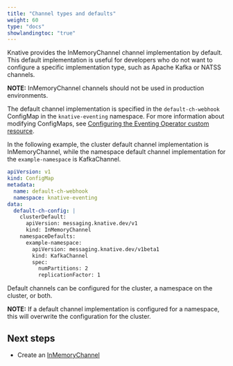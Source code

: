 ```yaml
---
title: "Channel types and defaults"
weight: 60
type: "docs"
showlandingtoc: "true"
---
```


Knative provides the InMemoryChannel channel implementation by default. This default implementation is useful for developers who do not want to configure a specific implementation type, such as Apache Kafka or NATSS channels.

**NOTE:** InMemoryChannel channels should not be used in production environments.

The default channel implementation is specified in the `default-ch-webhook` ConfigMap in the `knative-eventing` namespace.
For more information about modifying ConfigMaps, see [Configuring the Eventing Operator custom resource](./docs/install/configuring-eventing-cr/).

In the following example, the cluster default channel implementation is InMemoryChannel, while the namespace default channel implementation for the `example-namespace` is KafkaChannel.

```yaml
apiVersion: v1
kind: ConfigMap
metadata:
  name: default-ch-webhook
  namespace: knative-eventing
data:
  default-ch-config: |
    clusterDefault:
      apiVersion: messaging.knative.dev/v1
      kind: InMemoryChannel
    namespaceDefaults:
      example-namespace:
        apiVersion: messaging.knative.dev/v1beta1
        kind: KafkaChannel
        spec:
          numPartitions: 2
          replicationFactor: 1
```

Default channels can be configured for the cluster, a namespace on the cluster, or both.

**NOTE:** If a default channel implementation is configured for a namespace, this will overwrite the configuration for the cluster.

## Next steps

- Create an [InMemoryChannel](/create-default-channel)
